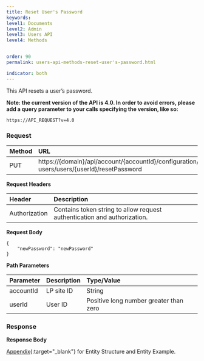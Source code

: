 ```yaml
---
title: Reset User's Password
keywords:
level1: Documents
level2: Admin
level3: Users API
level4: Methods


order: 90
permalink: users-api-methods-reset-user's-password.html

indicator: both
---
```


This API resets a user’s password.

**Note: the current version of the API is 4.0. In order to avoid errors, please add a query parameter to your calls specifying the version, like so:**

```
https://API_REQUEST?v=4.0
```

### Request

| Method|      URL  |
| :-------- | :---|  
 |PUT|  https://{domain}/api/account/{accountId}/configuration/le-users/users/{userId}/resetPassword |

**Request Headers**

 |Header|         Description  |
| :------|        :--------  |
 |Authorization|  Contains token string to allow request authentication and authorization.  |

**Request Body**


    {
        "newPassword": "newPassword"
    }

**Path Parameters**

 |Parameter|  Description|  Type/Value |
 |:------|    :--------|    :--------|
 |accountId|  LP site ID|   String |
 |userId|  User ID|   Positive long number greater than zero|

### Response

**Response Body**

[Appendix](administration-users-appendix.html){:target="_blank"} for Entity Structure and Entity Example.
